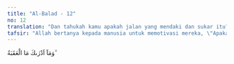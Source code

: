 ```yaml
---
title: "Al-Balad - 12"
no: 12
translation: "Dan tahukah kamu apakah jalan yang mendaki dan sukar itu?"
tafsir: "Allah bertanya kepada manusia untuk memotivasi mereka, \"Apakah jalan mendaki yang terjal itu?\" Artinya, pekerjaan-pekerjaan besar itu memang sulit dikerjakan tetapi harus diatasi."
---
```


وَمَآ اَدْرٰىكَ مَا الْعَقَبَةُ ۗ
